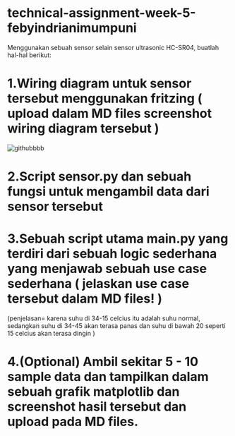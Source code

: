 # technical-assignment-week-5-febyindrianimumpuni

Menggunakan sebuah sensor selain sensor ultrasonic HC-SR04, buatlah hal-hal berikut:

# 1.Wiring diagram untuk sensor tersebut menggunakan fritzing ( upload dalam MD files screenshot wiring diagram tersebut )
![githubbbb](https://user-images.githubusercontent.com/110140701/182009266-d489517c-108d-430c-bce0-ed7072ea6298.jpg)

# 2.Script sensor.py dan sebuah fungsi untuk mengambil data dari sensor tersebut
# 3.Sebuah script utama main.py yang terdiri dari sebuah logic sederhana yang menjawab sebuah use case sederhana ( jelaskan use case tersebut dalam MD files! )
 (penjelasan= karena suhu di 34-15 celcius itu adalah suhu normal, sedangkan suhu di 34-45 akan terasa panas dan suhu di bawah 20 seperti 15 celcius akan terasa dingin )

# 4.(Optional) Ambil sekitar 5 - 10 sample data dan tampilkan dalam sebuah grafik matplotlib dan screenshot hasil tersebut dan upload pada MD files.
